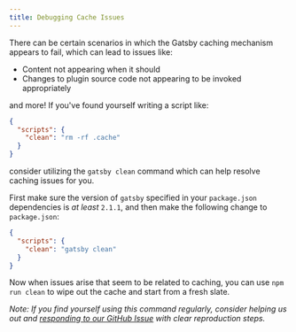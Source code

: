 ```yaml
---
title: Debugging Cache Issues
---
```


There can be certain scenarios in which the Gatsby caching mechanism appears to fail, which can lead to issues like:

- Content not appearing when it should
- Changes to plugin source code not appearing to be invoked appropriately

and more! If you've found yourself writing a script like:

```json:title=package.json
{
  "scripts": {
    "clean": "rm -rf .cache"
  }
}
```

consider utilizing the `gatsby clean` command which can help resolve caching issues for you.

First make sure the version of `gatsby` specified in your `package.json` dependencies is _at least_ `2.1.1`, and then make the following change to `package.json`:

```json:title=package.json
{
  "scripts": {
    "clean": "gatsby clean"
  }
}
```

Now when issues arise that seem to be related to caching, you can use `npm run clean` to wipe out the cache and start from a fresh slate.

_Note: If you find yourself using this command regularly, consider helping us out and [responding to our GitHub Issue][github-issue] with clear reproduction steps._

[github-issue]: https://github.com/gatsbyjs/gatsby/issues/11747
